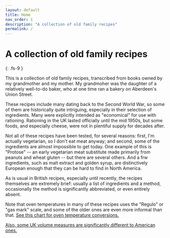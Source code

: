 ```yaml
---
layout: default
title: Home
nav_order: 1
description: "A collection of old family recipes"
permalink: /
---
```


# A collection of old family recipes
{: .fs-9 }

This is a collection of old family recipes, transcribed from books owned by my grandmother 
and my mother. My grandmoher was the daughter of a relatively well-to-do baker, who 
at one time ran a bakery on Aberdeen's Union Street. 

These recipes include many dating back to the Second World War, so some of them are 
historically quite intriguing, especially in their selection of ingredients. Many 
were explicitly intended as "economical" for use with rationing. Rationing in the
UK lasted officially until the mid 1950s, but some foods, and especially cheese, 
were not in plentiful supply for decades after. 

Not all
of these recipes have been tested, for several reasons: first, I'm actually vegetarian, so
I don't eat meat anyway; and second, some of the ingredients are almost impossible to
get today. One example of this is "Protose" -- an early vegetarian meat substitute
made primarily from peanuts and wheat gluten -- but there are several others. And a 
frw ingredients, such as malt extract and golden syrup, are distinctively European enough
that they can be hard to find in North America. 

As is usual in British recipes, especially until recently, the recipes themselves
are extremely brief: usually a list of ingredients and a method, occasionally
the method is significantly abbreviated, or even entirely absent.

Note that oven temperatures in many of these recipes uses the "Regulo" or "gas mark" scale,
and some of the older ones are even more informal than that. 
[See this chart for oven temperature conversions.](./temperatures/)

[Also, some UK volume measures are significantly different to American ones.](./measures/)